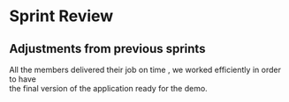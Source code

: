 # Sprint Review



## Adjustments from previous sprints  
All the members delivered their job on time , we worked efficiently in order to have  
the final version of the application ready for the demo.
